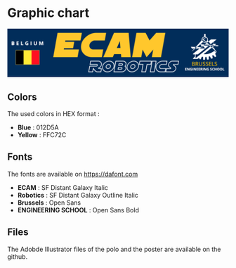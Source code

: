 # Graphic chart

![alt text](graphic/graphic_chart.PNG)

## Colors

The used colors in HEX format : 


* **Blue** :  012D5A
* **Yellow** : FFC72C

## Fonts

The fonts are available on https://dafont.com

* **ECAM** : SF Distant Galaxy Italic
* **Robotics** : SF Distant Galaxy Outline Italic
* **Brussels** : Open Sans
* **ENGINEERING SCHOOL** : Open Sans Bold

## Files

The Adobde Illustrator files of the polo and the poster are available on the github. 
